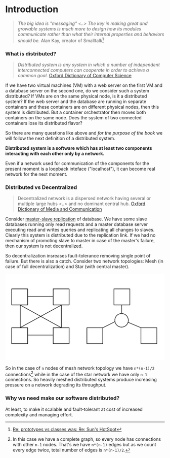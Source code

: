 # Introduction

> *The big idea is "messaging" <..> The key in making great and growable systems is much more to design how its modules communicate rather than what their internal properties and behaviors should be.* Alan Kay, creator of Smalltalk[^note]

### What is distributed?

> *Distributed system is any system in which a number of independent interconnected computers can cooperate in order to achieve a common goal.*
[Oxford Dictionary of Computer Science](https://www.oxfordreference.com/search?q=distributed&searchBtn=Search&isQuickSearch=true)

If we have two virtual machines (VM) with a web server on the first VM and a database server on the second one, do we consider such a system distributed? If VMs are on the same physical node, is it a distributed system?
If the web server and the database are running in separate containers and these containers are on different physical nodes, then this system is distributed. But a container orchestrator then moves both containers on the same node. Does the system of two connected containers lose its distributed flavor?

So there are many questions like above and *for the purpose of the book* we will follow the next definition of a distributed system.

**Distributed system is a software which has at least two components interacting with each other only by a network.**

Even if a network used for communication of the components for the present moment is a loopback inteface ("localhost"), it can become real network for the next moment.


### Distributed vs Decentralized

> Decentralized network is a dispersed network having several or multiple large hubs <..> and no dominant central hub.
[Oxford Dictionary of Media and Communication](https://www.oxfordreference.com/search?q=decentralized&searchBtn=Search&isQuickSearch=true)

Consider [master-slave replication](https://github.com/donnemartin/system-design-primer#master-slave-replication) of database. We have some slave databases running only read requests and a master database server executing read and writes queries and replicating all changes to slaves. Clearly this system is distributed due to the replication link. If we had no mechanism of promoting slave to master in case of the master's failure, then our system is not decentralized.

So decentralization insreases fault-tolerance removing single point of failure. But there is also a catch. Consider two network topologies: Mesh (in case of full decentralization) and Star (with central master).

![Mesh vs Star](images/star_mesh.svg)

So in the case of `n` nodes of mesh network topology we have `n*(n-1)/2` connections[^graph] while in the case of the star network we have only `n-1` connections. So heavily meshed distributed systems produce increasing pressure on a network degrading its throughput.

### Why we need make our software distributed?

At least, to make it scalable and fault-tolerant at cost of increased complexity and managing effort.

[^note]: [Re: prototypes vs classes was: Re: Sun's HotSpot](http://wiki.c2.com/?AlanKayOnMessaging)

[^graph]: In this case we have a complete graph, so every node has connections with other `n-1` nodes. That's we have `n*(n-1)` edges but as we count every edge twice, total number of edges is `n*(n-1)/2`.